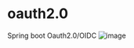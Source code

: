 # oauth2.0
Spring boot Oauth2.0/OIDC
![image](https://github.com/DjordjeVitkovic/oauth2.0/assets/56882353/ac0d8b2d-acfd-4331-b309-66cea7fdb14e)

